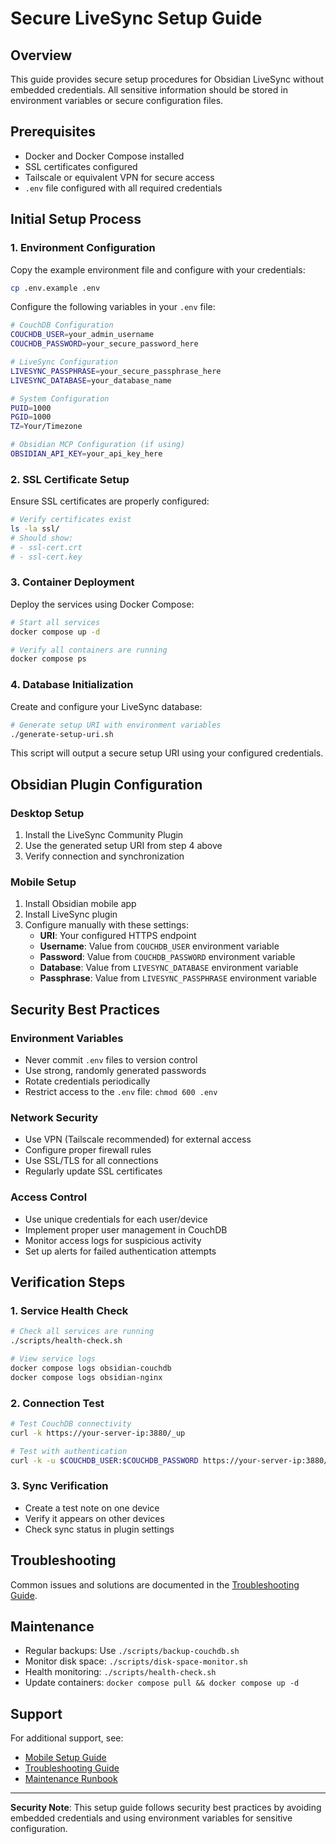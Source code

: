 # Secure LiveSync Setup Guide

## Overview

This guide provides secure setup procedures for Obsidian LiveSync without embedded credentials. All sensitive information should be stored in environment variables or secure configuration files.

## Prerequisites

- Docker and Docker Compose installed
- SSL certificates configured
- Tailscale or equivalent VPN for secure access
- `.env` file configured with all required credentials

## Initial Setup Process

### 1. Environment Configuration

Copy the example environment file and configure with your credentials:

```bash
cp .env.example .env
```

Configure the following variables in your `.env` file:

```bash
# CouchDB Configuration
COUCHDB_USER=your_admin_username
COUCHDB_PASSWORD=your_secure_password_here

# LiveSync Configuration  
LIVESYNC_PASSPHRASE=your_secure_passphrase_here
LIVESYNC_DATABASE=your_database_name

# System Configuration
PUID=1000
PGID=1000
TZ=Your/Timezone

# Obsidian MCP Configuration (if using)
OBSIDIAN_API_KEY=your_api_key_here
```

### 2. SSL Certificate Setup

Ensure SSL certificates are properly configured:

```bash
# Verify certificates exist
ls -la ssl/
# Should show:
# - ssl-cert.crt
# - ssl-cert.key
```

### 3. Container Deployment

Deploy the services using Docker Compose:

```bash
# Start all services
docker compose up -d

# Verify all containers are running
docker compose ps
```

### 4. Database Initialization

Create and configure your LiveSync database:

```bash
# Generate setup URI with environment variables
./generate-setup-uri.sh
```

This script will output a secure setup URI using your configured credentials.

## Obsidian Plugin Configuration

### Desktop Setup

1. Install the LiveSync Community Plugin
2. Use the generated setup URI from step 4 above
3. Verify connection and synchronization

### Mobile Setup

1. Install Obsidian mobile app
2. Install LiveSync plugin
3. Configure manually with these settings:
   - **URI**: Your configured HTTPS endpoint
   - **Username**: Value from `COUCHDB_USER` environment variable
   - **Password**: Value from `COUCHDB_PASSWORD` environment variable  
   - **Database**: Value from `LIVESYNC_DATABASE` environment variable
   - **Passphrase**: Value from `LIVESYNC_PASSPHRASE` environment variable

## Security Best Practices

### Environment Variables

- Never commit `.env` files to version control
- Use strong, randomly generated passwords
- Rotate credentials periodically
- Restrict access to the `.env` file: `chmod 600 .env`

### Network Security

- Use VPN (Tailscale recommended) for external access
- Configure proper firewall rules
- Use SSL/TLS for all connections
- Regularly update SSL certificates

### Access Control

- Use unique credentials for each user/device
- Implement proper user management in CouchDB
- Monitor access logs for suspicious activity
- Set up alerts for failed authentication attempts

## Verification Steps

### 1. Service Health Check

```bash
# Check all services are running
./scripts/health-check.sh

# View service logs
docker compose logs obsidian-couchdb
docker compose logs obsidian-nginx
```

### 2. Connection Test

```bash
# Test CouchDB connectivity
curl -k https://your-server-ip:3880/_up

# Test with authentication
curl -k -u $COUCHDB_USER:$COUCHDB_PASSWORD https://your-server-ip:3880/_all_dbs
```

### 3. Sync Verification

- Create a test note on one device
- Verify it appears on other devices
- Check sync status in plugin settings

## Troubleshooting

Common issues and solutions are documented in the [Troubleshooting Guide](troubleshooting-guide.md).

## Maintenance

- Regular backups: Use `./scripts/backup-couchdb.sh`
- Monitor disk space: `./scripts/disk-space-monitor.sh`
- Health monitoring: `./scripts/health-check.sh`
- Update containers: `docker compose pull && docker compose up -d`

## Support

For additional support, see:
- [Mobile Setup Guide](mobile-setup-guide.md)
- [Troubleshooting Guide](troubleshooting-guide.md)
- [Maintenance Runbook](maintenance-runbook.md)

---

**Security Note**: This setup guide follows security best practices by avoiding embedded credentials and using environment variables for sensitive configuration.